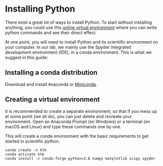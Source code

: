 # Installing Python

There exist a great lot of ways to install Python. To start without installing anything, you could use this [online virtual environment](https://repl.it/languages/Python3) where you can write python commands and see their direct effect.

At one point, you will need to install Python and its scientific environment on your computer. In our lab, we mainly use the Spyder integrated development environment (IDE), in a conda environment. This is what we suggest in this guide:

## Installing a conda distribution

Download and install Anaconda or [Miniconda](https://docs.conda.io/en/latest/miniconda.html).

## Creating a virtual environment

It is recommended to create a separate environment, so that if you mess up at some point (we all do), you can just delete and recreate your environment. Open an Anaconda Prompt (on Windows) or a terminal (on macOS and Linux) and type these commands one by one.

This will create a conda environment with the basic requirements to get started in scientific python.

```
conda create -n ktk
conda activate ktk
conda install -c conda-forge python=3.8 numpy matplotlib scipy spyder
```
